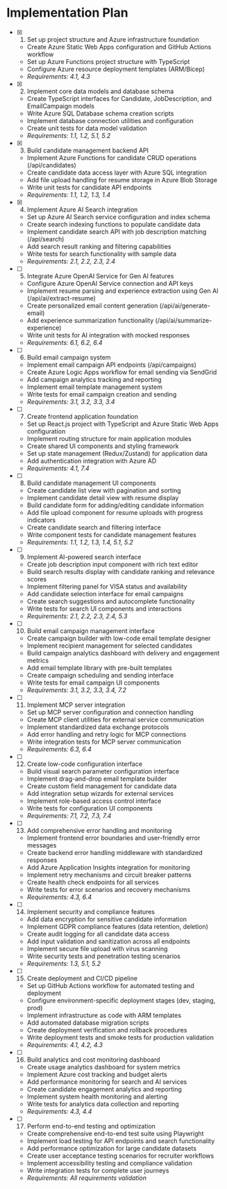 # Implementation Plan

- [x] 1. Set up project structure and Azure infrastructure foundation





  - Create Azure Static Web Apps configuration and GitHub Actions workflow
  - Set up Azure Functions project structure with TypeScript
  - Configure Azure resource deployment templates (ARM/Bicep)
  - _Requirements: 4.1, 4.3_

- [x] 2. Implement core data models and database schema








  - Create TypeScript interfaces for Candidate, JobDescription, and EmailCampaign models
  - Write Azure SQL Database schema creation scripts
  - Implement database connection utilities and configuration
  - Create unit tests for data model validation
  - _Requirements: 1.1, 1.2, 5.1, 5.2_

- [x] 3. Build candidate management backend API

  - Implement Azure Functions for candidate CRUD operations (/api/candidates)
  - Create candidate data access layer with Azure SQL integration
  - Add file upload handling for resume storage in Azure Blob Storage
  - Write unit tests for candidate API endpoints
  - _Requirements: 1.1, 1.2, 1.3, 1.4_

- [x] 4. Implement Azure AI Search integration


  - Set up Azure AI Search service configuration and index schema
  - Create search indexing functions to populate candidate data
  - Implement candidate search API with job description matching (/api/search)
  - Add search result ranking and filtering capabilities
  - Write tests for search functionality with sample data
  - _Requirements: 2.1, 2.2, 2.3, 2.4_

- [ ] 5. Integrate Azure OpenAI Service for Gen AI features
  - Configure Azure OpenAI Service connection and API keys
  - Implement resume parsing and experience extraction using Gen AI (/api/ai/extract-resume)
  - Create personalized email content generation (/api/ai/generate-email)
  - Add experience summarization functionality (/api/ai/summarize-experience)
  - Write unit tests for AI integration with mocked responses
  - _Requirements: 6.1, 6.2, 6.4_

- [ ] 6. Build email campaign system
  - Implement email campaign API endpoints (/api/campaigns)
  - Create Azure Logic Apps workflow for email sending via SendGrid
  - Add campaign analytics tracking and reporting
  - Implement email template management system
  - Write tests for email campaign creation and sending
  - _Requirements: 3.1, 3.2, 3.3, 3.4_

- [ ] 7. Create frontend application foundation
  - Set up React.js project with TypeScript and Azure Static Web Apps configuration
  - Implement routing structure for main application modules
  - Create shared UI components and styling framework
  - Set up state management (Redux/Zustand) for application data
  - Add authentication integration with Azure AD
  - _Requirements: 4.1, 7.4_

- [ ] 8. Build candidate management UI components
  - Create candidate list view with pagination and sorting
  - Implement candidate detail view with resume display
  - Build candidate form for adding/editing candidate information
  - Add file upload component for resume uploads with progress indicators
  - Create candidate search and filtering interface
  - Write component tests for candidate management features
  - _Requirements: 1.1, 1.2, 1.3, 1.4, 5.1, 5.2_

- [ ] 9. Implement AI-powered search interface
  - Create job description input component with rich text editor
  - Build search results display with candidate ranking and relevance scores
  - Implement filtering panel for VISA status and availability
  - Add candidate selection interface for email campaigns
  - Create search suggestions and autocomplete functionality
  - Write tests for search UI components and interactions
  - _Requirements: 2.1, 2.2, 2.3, 2.4, 5.3_

- [ ] 10. Build email campaign management interface
  - Create campaign builder with low-code email template designer
  - Implement recipient management for selected candidates
  - Build campaign analytics dashboard with delivery and engagement metrics
  - Add email template library with pre-built templates
  - Create campaign scheduling and sending interface
  - Write tests for email campaign UI components
  - _Requirements: 3.1, 3.2, 3.3, 3.4, 7.2_

- [ ] 11. Implement MCP server integration
  - Set up MCP server configuration and connection handling
  - Create MCP client utilities for external service communication
  - Implement standardized data exchange protocols
  - Add error handling and retry logic for MCP connections
  - Write integration tests for MCP server communication
  - _Requirements: 6.3, 6.4_

- [ ] 12. Create low-code configuration interface
  - Build visual search parameter configuration interface
  - Implement drag-and-drop email template builder
  - Create custom field management for candidate data
  - Add integration setup wizards for external services
  - Implement role-based access control interface
  - Write tests for configuration UI components
  - _Requirements: 7.1, 7.2, 7.3, 7.4_

- [ ] 13. Add comprehensive error handling and monitoring
  - Implement frontend error boundaries and user-friendly error messages
  - Create backend error handling middleware with standardized responses
  - Add Azure Application Insights integration for monitoring
  - Implement retry mechanisms and circuit breaker patterns
  - Create health check endpoints for all services
  - Write tests for error scenarios and recovery mechanisms
  - _Requirements: 4.3, 6.4_

- [ ] 14. Implement security and compliance features
  - Add data encryption for sensitive candidate information
  - Implement GDPR compliance features (data retention, deletion)
  - Create audit logging for all candidate data access
  - Add input validation and sanitization across all endpoints
  - Implement secure file upload with virus scanning
  - Write security tests and penetration testing scenarios
  - _Requirements: 1.3, 5.1, 5.2_

- [ ] 15. Create deployment and CI/CD pipeline
  - Set up GitHub Actions workflow for automated testing and deployment
  - Configure environment-specific deployment stages (dev, staging, prod)
  - Implement infrastructure as code with ARM templates
  - Add automated database migration scripts
  - Create deployment verification and rollback procedures
  - Write deployment tests and smoke tests for production validation
  - _Requirements: 4.1, 4.2, 4.3_

- [ ] 16. Build analytics and cost monitoring dashboard
  - Create usage analytics dashboard for system metrics
  - Implement Azure cost tracking and budget alerts
  - Add performance monitoring for search and AI services
  - Create candidate engagement analytics and reporting
  - Implement system health monitoring and alerting
  - Write tests for analytics data collection and reporting
  - _Requirements: 4.3, 4.4_

- [ ] 17. Perform end-to-end testing and optimization
  - Create comprehensive end-to-end test suite using Playwright
  - Implement load testing for API endpoints and search functionality
  - Add performance optimization for large candidate datasets
  - Create user acceptance testing scenarios for recruiter workflows
  - Implement accessibility testing and compliance validation
  - Write integration tests for complete user journeys
  - _Requirements: All requirements validation_